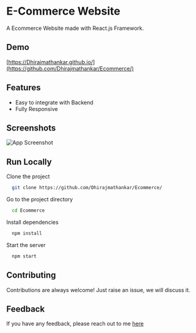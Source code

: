 # E-Commerce Website

A Ecommerce Website made with React.js Framework.


## Demo

[https://Dhirajmathankar.github.io/](https://github.com/Dhirajmathankar/Ecommerce/)

## Features

- Easy to integrate with Backend
- Fully Responsive


## Screenshots

![App Screenshot](https://i.ibb.co/fQ293tm/image.png)



## Run Locally

Clone the project

```bash
  git clone https://github.com/Dhirajmathankar/Ecommerce/
```

Go to the project directory

```bash
  cd Ecommerce
```

Install dependencies

```bash
  npm install
```

Start the server

```bash
  npm start
```





## Contributing

Contributions are always welcome!
Just raise an issue, we will discuss it.


## Feedback

If you have any feedback, please reach out to me [here](https://github.com/Dhirajmathankar)


